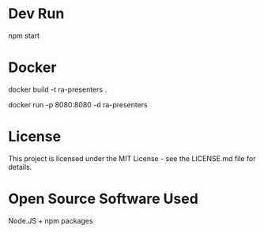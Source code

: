 
# Dev Run

npm start

# Docker


docker build -t ra-presenters .

docker run -p 8080:8080 -d ra-presenters

# License

This project is licensed under the MIT License - see the LICENSE.md file for details.

# Open Source Software Used

Node.JS + npm packages

